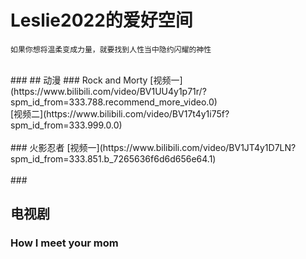 # Leslie2022的爱好空间
```
如果你想将温柔变成力量，就要找到人性当中隐约闪耀的神性
```
<br/>
###
## 动漫 
### Rock and Morty
    [视频一](https://www.bilibili.com/video/BV1UU4y1p71r/?spm_id_from=333.788.recommend_more_video.0)<br/>
    [视频二](https://www.bilibili.com/video/BV17t4y1i75f?spm_id_from=333.999.0.0)<br/>
<br/>
### 火影忍者
    [视频一](https://www.bilibili.com/video/BV1JT4y1D7LN?spm_id_from=333.851.b_7265636f6d6d656e64.1)<br/>
<br/>
### 

## 电视剧
### How I meet your mom
### 
